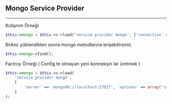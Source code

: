 
## Mongo Service Provider

------


Kullanım Örneği

```php
$this->mongo = $this->c->load('service provider mongo', ['connection' => 'default'])->selectDb('db');
```

Birkez yüklendikten sonra mongo metodlarına erişebilirsiniz.

```php
$this->mongo->find();
```

Factroy Örneği ( Config te olmayan yeni konnekşın lar üretmek )

```php
$this->mongo = $this->c->load(
	'service provider mongo', 
	[
		'server' => 'mongodb://localhost:27017', 'options' => array('connect' => true)
	]
);
```     